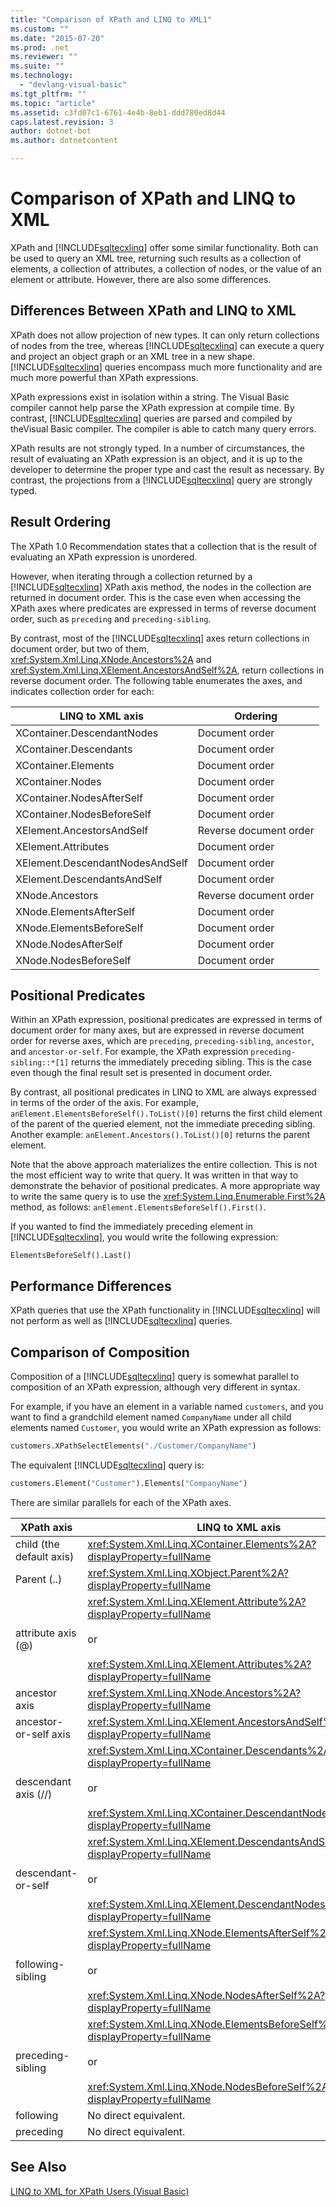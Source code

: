 ```yaml
---
title: "Comparison of XPath and LINQ to XML1"
ms.custom: ""
ms.date: "2015-07-20"
ms.prod: .net
ms.reviewer: ""
ms.suite: ""
ms.technology: 
  - "devlang-visual-basic"
ms.tgt_pltfrm: ""
ms.topic: "article"
ms.assetid: c3fd07c1-6761-4e4b-8eb1-ddd780ed8d44
caps.latest.revision: 3
author: dotnet-bot
ms.author: dotnetcontent

---
```

# Comparison of XPath and LINQ to XML
XPath and [!INCLUDE[sqltecxlinq](~/includes/sqltecxlinq-md.md)] offer some similar functionality. Both can be used to query an XML tree, returning such results as a collection of elements, a collection of attributes, a collection of nodes, or the value of an element or attribute. However, there are also some differences.  
  
## Differences Between XPath and LINQ to XML  
 XPath does not allow projection of new types. It can only return collections of nodes from the tree, whereas [!INCLUDE[sqltecxlinq](~/includes/sqltecxlinq-md.md)] can execute a query and project an object graph or an XML tree in a new shape. [!INCLUDE[sqltecxlinq](~/includes/sqltecxlinq-md.md)] queries encompass much more functionality and are much more powerful than XPath expressions.  
  
 XPath expressions exist in isolation within a string. The Visual Basic compiler cannot help parse the XPath expression at compile time. By contrast, [!INCLUDE[sqltecxlinq](~/includes/sqltecxlinq-md.md)] queries are parsed and compiled by theVisual Basic compiler. The compiler is able to catch many query errors.  
  
 XPath results are not strongly typed. In a number of circumstances, the result of evaluating an XPath expression is an object, and it is up to the developer to determine the proper type and cast the result as necessary. By contrast, the projections from a [!INCLUDE[sqltecxlinq](~/includes/sqltecxlinq-md.md)] query are strongly typed.  
  
## Result Ordering  
 The XPath 1.0 Recommendation states that a collection that is the result of evaluating an XPath expression is unordered.  
  
 However, when iterating through a collection returned by a [!INCLUDE[sqltecxlinq](~/includes/sqltecxlinq-md.md)] XPath axis method, the nodes in the collection are returned in document order. This is the case even when accessing the XPath axes where predicates are expressed in terms of reverse document order, such as `preceding` and `preceding-sibling`.  
  
 By contrast, most of the [!INCLUDE[sqltecxlinq](~/includes/sqltecxlinq-md.md)] axes return collections in document order, but two of them, <xref:System.Xml.Linq.XNode.Ancestors%2A> and <xref:System.Xml.Linq.XElement.AncestorsAndSelf%2A>, return collections in reverse document order. The following table enumerates the axes, and indicates collection order for each:  
  
|LINQ to XML axis|Ordering|  
|----------------------|--------------|  
|XContainer.DescendantNodes|Document order|  
|XContainer.Descendants|Document order|  
|XContainer.Elements|Document order|  
|XContainer.Nodes|Document order|  
|XContainer.NodesAfterSelf|Document order|  
|XContainer.NodesBeforeSelf|Document order|  
|XElement.AncestorsAndSelf|Reverse document order|  
|XElement.Attributes|Document order|  
|XElement.DescendantNodesAndSelf|Document order|  
|XElement.DescendantsAndSelf|Document order|  
|XNode.Ancestors|Reverse document order|  
|XNode.ElementsAfterSelf|Document order|  
|XNode.ElementsBeforeSelf|Document order|  
|XNode.NodesAfterSelf|Document order|  
|XNode.NodesBeforeSelf|Document order|  
  
## Positional Predicates  
 Within an XPath expression, positional predicates are expressed in terms of document order for many axes, but are expressed in reverse document order for reverse axes, which are `preceding`, `preceding-sibling`, `ancestor`, and `ancestor-or-self`. For example, the XPath expression `preceding-sibling::*[1]` returns the immediately preceding sibling. This is the case even though the final result set is presented in document order.  
  
 By contrast, all positional predicates in LINQ to XML are always expressed in terms of the order of the axis. For example, `anElement.ElementsBeforeSelf().ToList()[0]` returns the first child element of the parent of the queried element, not the immediate preceding sibling. Another example: `anElement.Ancestors().ToList()[0]` returns the parent element.  
  
 Note that the above approach materializes the entire collection. This is not the most efficient way to write that query. It was written in that way to demonstrate the behavior of positional predicates. A more appropriate way to write the same query is to use the <xref:System.Linq.Enumerable.First%2A> method, as follows: `anElement.ElementsBeforeSelf().First()`.  
  
 If you wanted to find the immediately preceding element in [!INCLUDE[sqltecxlinq](~/includes/sqltecxlinq-md.md)], you would write the following expression:  
  
 `ElementsBeforeSelf().Last()`  
  
## Performance Differences  
 XPath queries that use the XPath functionality in [!INCLUDE[sqltecxlinq](~/includes/sqltecxlinq-md.md)] will not perform as well as [!INCLUDE[sqltecxlinq](~/includes/sqltecxlinq-md.md)] queries.  
  
## Comparison of Composition  
 Composition of a [!INCLUDE[sqltecxlinq](~/includes/sqltecxlinq-md.md)] query is somewhat parallel to composition of an XPath expression, although very different in syntax.  
  
 For example, if you have an element in a variable named `customers`, and you want to find a grandchild element named `CompanyName` under all child elements named `Customer`, you would write an XPath expression as follows:  
  
```vb  
customers.XPathSelectElements("./Customer/CompanyName")  
```  
  
 The equivalent [!INCLUDE[sqltecxlinq](~/includes/sqltecxlinq-md.md)] query is:  
  
```vb  
customers.Element("Customer").Elements("CompanyName")  
```  
  
 There are similar parallels for each of the XPath axes.  
  
|XPath axis|LINQ to XML axis|  
|----------------|----------------------|  
|child (the default axis)|<xref:System.Xml.Linq.XContainer.Elements%2A?displayProperty=fullName>|  
|Parent (..)|<xref:System.Xml.Linq.XObject.Parent%2A?displayProperty=fullName>|  
|attribute axis (@)|<xref:System.Xml.Linq.XElement.Attribute%2A?displayProperty=fullName><br /><br /> or<br /><br /> <xref:System.Xml.Linq.XElement.Attributes%2A?displayProperty=fullName>|  
|ancestor axis|<xref:System.Xml.Linq.XNode.Ancestors%2A?displayProperty=fullName>|  
|ancestor-or-self axis|<xref:System.Xml.Linq.XElement.AncestorsAndSelf%2A?displayProperty=fullName>|  
|descendant axis (//)|<xref:System.Xml.Linq.XContainer.Descendants%2A?displayProperty=fullName><br /><br /> or<br /><br /> <xref:System.Xml.Linq.XContainer.DescendantNodes%2A?displayProperty=fullName>|  
|descendant-or-self|<xref:System.Xml.Linq.XElement.DescendantsAndSelf%2A?displayProperty=fullName><br /><br /> or<br /><br /> <xref:System.Xml.Linq.XElement.DescendantNodesAndSelf%2A?displayProperty=fullName>|  
|following-sibling|<xref:System.Xml.Linq.XNode.ElementsAfterSelf%2A?displayProperty=fullName><br /><br /> or<br /><br /> <xref:System.Xml.Linq.XNode.NodesAfterSelf%2A?displayProperty=fullName>|  
|preceding-sibling|<xref:System.Xml.Linq.XNode.ElementsBeforeSelf%2A?displayProperty=fullName><br /><br /> or<br /><br /> <xref:System.Xml.Linq.XNode.NodesBeforeSelf%2A?displayProperty=fullName>|  
|following|No direct equivalent.|  
|preceding|No direct equivalent.|  
  
## See Also  
 [LINQ to XML for XPath Users (Visual Basic)](../../../../visual-basic/programming-guide/concepts/linq/linq-to-xml-for-xpath-users.md)
